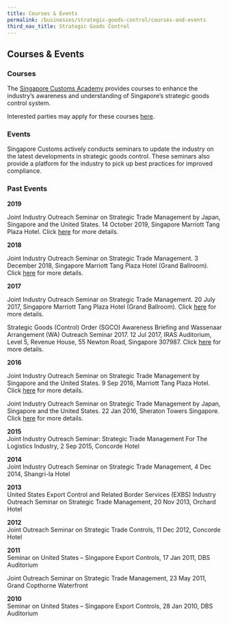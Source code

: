 ```yaml
---
title: Courses & Events
permalink: /businesses/strategic-goods-control/courses-and-events
third_nav_title: Strategic Goods Control 
---
```


## Courses & Events

### Courses

The  [Singapore Customs Academy](https://www.customsacademy.gov.sg/) provides courses to enhance the industry’s awareness and understanding of Singapore’s strategic goods control system.

Interested parties may apply for these courses  [here](https://www.customsacademy.gov.sg/).

### Events

Singapore Customs actively conducts seminars to update the industry on the latest developments in strategic goods control. These seminars also provide a platform for the industry to pick up best practices for improved compliance.

### Past Events

**2019**

Joint Industry Outreach Seminar on Strategic Trade Management by Japan, Singapore and the United States. 14 October 2019, Singapore Marriott Tang Plaza Hotel. Click  [here](/businesses/business-resources/courses-and-events/joint-industry-outreach-on-strategic-trade-management-2019) for more details.

**2018**

Joint Industry Outreach Seminar on Strategic Trade Management. 3 December 2018, Singapore Marriott Tang Plaza Hotel (Grand Ballroom). Click [here](/businesses/business-resources/courses-and-events/joint-industry-outreach-on-strategic-trade-management-2018) for more details.

**2017**

Joint Industry Outreach Seminar on Strategic Trade Management. 20 July 2017, Singapore Marriott Tang Plaza Hotel (Grand Ballroom). Click [here](/businesses/business-resources/courses-and-events/joint-industry-outreach-on-strategic-trade-management-2017) for more details.

Strategic Goods (Control) Order (SGCO) Awareness Briefing and Wassenaar Arrangement (WA) Outreach Seminar 2017. 12 Jul 2017, IRAS Auditorium, Level 5, Revenue House, 55 Newton Road, Singapore 307987. Click [here](/businesses/strategic-goods-control/courses-and-events/sgco-awareness-briefing-and-wa-outreach-seminar)  for more details.

**2016**

Joint Industry Outreach Seminar on Strategic Trade Management by Singapore and the United States. 9 Sep 2016, Marriott Tang Plaza Hotel. Click [here](/businesses/business-resources/courses-and-events/joint-industry-outreach-seminar-on-strategic-trade-management-sep-2016)  for more details.

Joint Industry Outreach Seminar on Strategic Trade Management by Japan, Singapore and the United States. 22 Jan 2016, Sheraton Towers Singapore. Click [here](/businesses/business-resources/courses-and-events/joint-industry-outreach-seminar-on-strategic-trade-management-jan-2016)  for more details.

**2015**  
Joint Industry Outreach Seminar: Strategic Trade Management For The Logistics Industry, 2 Sep 2015, Concorde Hotel

**2014**  
Joint Industry Outreach Seminar on Strategic Trade Management, 4 Dec 2014, Shangri-la Hotel

**2013**  
United States Export Control and Related Border Services (EXBS) Industry Outreach Seminar on Strategic Trade Management, 20 Nov 2013, Orchard Hotel

**2012**  
Joint Outreach Seminar on Strategic Trade Controls, 11 Dec 2012, Concorde Hotel

**2011**  
Seminar on United States – Singapore Export Controls, 17 Jan 2011, DBS Auditorium  
  
Joint Outreach Seminar on Strategic Trade Management, 23 May 2011, Grand Copthorne Waterfront

**2010**  
Seminar on United States – Singapore Export Controls, 28 Jan 2010, DBS Auditorium
